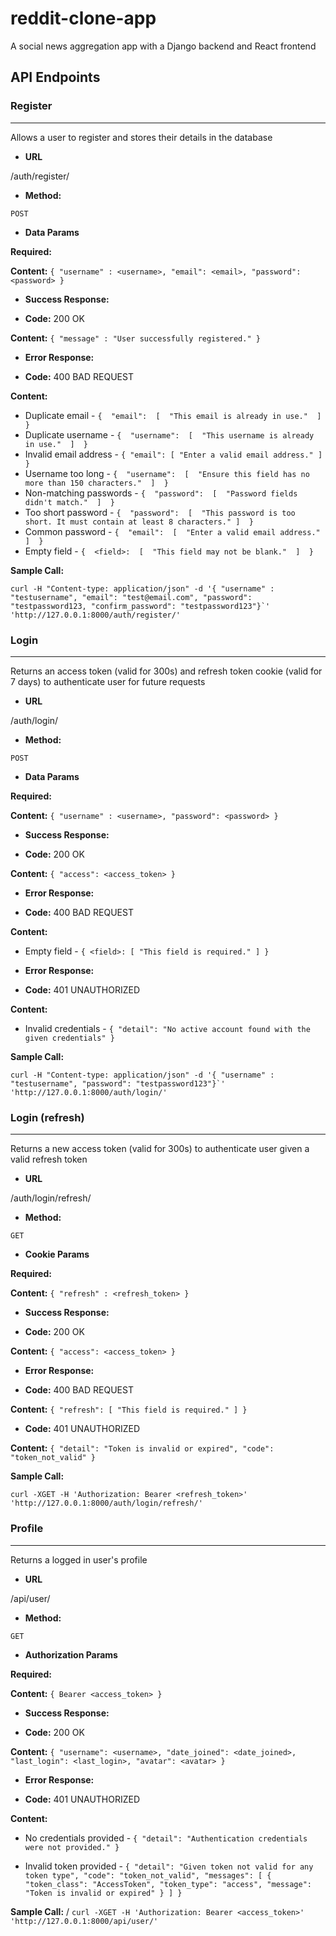 # reddit-clone-app

A social news aggregation app with a Django backend and React frontend
  
## API Endpoints

### Register

----

Allows a user to register and stores their details in the database

*  **URL**  

/auth/register/ 

*  **Method:**

`POST`

*  **Data Params**

**Required:**

**Content:**  `{ "username" : <username>, "email": <email>, "password": <password> }`

*  **Success Response:**

*  **Code:** 200 OK

**Content:**  `{ "message" : "User successfully registered." }`

*  **Error Response:**

 *  **Code:** 400 BAD REQUEST

**Content:**  

 * Duplicate email - `{  "email":  [  "This email is already in use."  ]  }`
 * Duplicate username - `{  "username":  [  "This username is already in use."  ]  }`
 * Invalid email address - `{ "email": [ "Enter a valid email address." ] }`
 * Username too long - `{  "username":  [  "Ensure this field has no more than 150 characters."  ]  }`
 * Non-matching passwords - `{  "password":  [  "Password fields didn't match."  ]  }`
 * Too short password - `{  "password":  [  "This password is too short. It must contain at least 8 characters." ]  }`
 * Common password - `{  "email":  [  "Enter a valid email address."  ]  }`
 * Empty field - `{  <field>:  [  "This field may not be blank."  ]  }`

**Sample Call:**

```curl -H "Content-type: application/json" -d '{ "username" : "testusername", "email": "test@email.com", "password": "testpassword123, "confirm_password": "testpassword123"}`' 'http://127.0.0.1:8000/auth/register/'```


### Login

----

Returns an access token (valid for 300s) and refresh token cookie (valid for 7 days) to authenticate user for future requests
 
*  **URL**  

/auth/login/ 

*  **Method:**

`POST`

*  **Data Params**

**Required:**

**Content:**  `{ "username" : <username>, "password": <password> }`

*  **Success Response:**

*  **Code:** 200 OK

**Content:**  `{ "access": <access_token> }`

*  **Error Response:**

 *  **Code:** 400 BAD REQUEST

**Content:**  

 * Empty field - `{ <field>: [ "This field is required." ] }`

*  **Error Response:**

 *  **Code:** 401 UNAUTHORIZED

**Content:**  

 * Invalid credentials - `{ "detail": "No active account found with the given credentials" }`

**Sample Call:**

```curl -H "Content-type: application/json" -d '{ "username" : "testusername", "password": "testpassword123"}`' 'http://127.0.0.1:8000/auth/login/'```


### Login (refresh)

----

Returns a new access token (valid for 300s) to authenticate user given a valid refresh token
 

*  **URL**  

/auth/login/refresh/

*  **Method:**

`GET`

*  **Cookie Params**

**Required:**

**Content:**  `{ "refresh" : <refresh_token> }`

*  **Success Response:**

*  **Code:** 200 OK

**Content:**  `{ "access": <access_token> }`

*  **Error Response:**

 *  **Code:** 400 BAD REQUEST

**Content:**  `{ "refresh": [ "This field is required." ] }`

 *  **Code:** 401 UNAUTHORIZED

**Content:**  `{ "detail": "Token is invalid or expired", "code": "token_not_valid" }`

**Sample Call:**

```curl -XGET -H 'Authorization: Bearer <refresh_token>' 'http://127.0.0.1:8000/auth/login/refresh/'```


### Profile

----

Returns a logged in user's profile
 

*  **URL**  

/api/user/

*  **Method:**

`GET`

*  **Authorization Params**

**Required:**

**Content:**  `{ Bearer <access_token> }`

*  **Success Response:**

*  **Code:** 200 OK

**Content:**  `{ "username": <username>, "date_joined": <date_joined>, "last_login": <last_login>, "avatar": <avatar> }`

*  **Error Response:**

 *  **Code:** 401 UNAUTHORIZED

**Content:**  

 * No credentials provided - `{ "detail": "Authentication credentials were not provided." }`
 
 * Invalid token provided - `{ "detail": "Given token not valid for any token type", "code": "token_not_valid", "messages": [ { "token_class": "AccessToken", "token_type": "access", "message": "Token is invalid or expired" } ] }`

**Sample Call:**
/
```curl -XGET -H 'Authorization: Bearer <access_token>' 'http://127.0.0.1:8000/api/user/'```